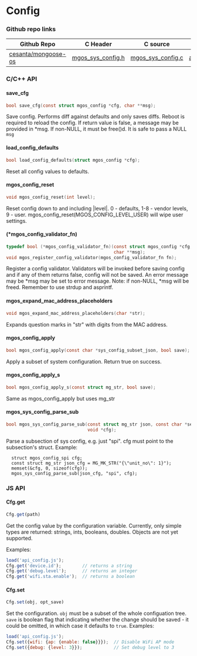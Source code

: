 
# Config
 
### Github repo links
| Github Repo | C Header | C source  | JS source |
| ----------- | -------- | --------  | ----------------- |
| [cesanta/mongoose-os](https://github.com/cesanta/mongoose-os) | [mgos_sys_config.h](https://github.com/cesanta/mongoose-os/tree/master/fw/include/mgos_sys_config.h) | [mgos_sys_config.c](https://github.com/cesanta/mongoose-os/tree/master/fw/src/mgos_sys_config.c)  | [api_config.js](http://github.com/mongoose-os-libs/mjs/tree/master/fs/api_config.js)         |


### C/С++ API
#### save_cfg

```c
bool save_cfg(const struct mgos_config *cfg, char **msg);
```

Save config. Performs diff against defaults and only saves diffs.
Reboot is required to reload the config.
If return value is false, a message may be provided in *msg.
If non-NULL, it must be free()d.
It is safe to pass a NULL `msg`
 
#### load_config_defaults

```c
bool load_config_defaults(struct mgos_config *cfg);
```

Reset all config values to defaults.
 
#### mgos_config_reset

```c
void mgos_config_reset(int level);
```

Reset config down to and including |level|.
0 - defaults, 1-8 - vendor levels, 9 - user.
mgos_config_reset(MGOS_CONFIG_LEVEL_USER) will wipe user settings.
 
#### (*mgos_config_validator_fn)

```c
typedef bool (*mgos_config_validator_fn)(const struct mgos_config *cfg,
                                         char **msg);
void mgos_register_config_validator(mgos_config_validator_fn fn);
```

Register a config validator.
Validators will be invoked before saving config and if any of them
returns false, config will not be saved.
An error message may be *msg may be set to error message.
Note: if non-NULL, *msg will be freed. Remember to use strdup and asprintf.
 
#### mgos_expand_mac_address_placeholders

```c
void mgos_expand_mac_address_placeholders(char *str);
```
 Expands question marks in "str" with digits from the MAC address. 
#### mgos_config_apply

```c
bool mgos_config_apply(const char *sys_config_subset_json, bool save);
```
 Apply a subset of system configuration. Return true on success. 
#### mgos_config_apply_s

```c
bool mgos_config_apply_s(const struct mg_str, bool save);
```
 Same as mgos_config_apply but uses mg_str 
#### mgos_sys_config_parse_sub

```c
bool mgos_sys_config_parse_sub(const struct mg_str json, const char *section,
                               void *cfg);
```

Parse a subsection of sys config, e.g. just "spi".
cfg must point to the subsection's struct.
Example:
```
  struct mgos_config_spi cfg;
  const struct mg_str json_cfg = MG_MK_STR("{\"unit_no\": 1}");
  memset(&cfg, 0, sizeof(cfg));
  mgos_sys_config_parse_sub(json_cfg, "spi", cfg);
```
 

### JS API
#### Cfg.get

```javascript
Cfg.get(path)
```
Get the config value by the configuration variable. Currently, only
simple types are returned: strings, ints, booleans, doubles. Objects
are not yet supported.

Examples:
```javascript
load('api_config.js');
Cfg.get('device.id');        // returns a string
Cfg.get('debug.level');      // returns an integer
Cfg.get('wifi.sta.enable');  // returns a boolean
```
#### Cfg.set

```javascript
Cfg.set(obj, opt_save)
```
Set the configuration. `obj` must be a subset of the whole configuation
tree. `save` is boolean flag that indicating whether the change should
be saved - it could be omitted, in which case it defaults to `true`.
Examples:
```javascript
load('api_config.js');
Cfg.set({wifi: {ap: {enable: false}}});  // Disable WiFi AP mode
Cfg.set({debug: {level: 3}});            // Set debug level to 3
```
